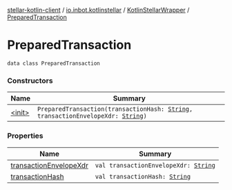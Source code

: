 [stellar-kotlin-client](../../../index.md) / [io.inbot.kotlinstellar](../../index.md) / [KotlinStellarWrapper](../index.md) / [PreparedTransaction](./index.md)

# PreparedTransaction

`data class PreparedTransaction`

### Constructors

| Name | Summary |
|---|---|
| [&lt;init&gt;](-init-.md) | `PreparedTransaction(transactionHash: `[`String`](https://kotlinlang.org/api/latest/jvm/stdlib/kotlin/-string/index.html)`, transactionEnvelopeXdr: `[`String`](https://kotlinlang.org/api/latest/jvm/stdlib/kotlin/-string/index.html)`)` |

### Properties

| Name | Summary |
|---|---|
| [transactionEnvelopeXdr](transaction-envelope-xdr.md) | `val transactionEnvelopeXdr: `[`String`](https://kotlinlang.org/api/latest/jvm/stdlib/kotlin/-string/index.html) |
| [transactionHash](transaction-hash.md) | `val transactionHash: `[`String`](https://kotlinlang.org/api/latest/jvm/stdlib/kotlin/-string/index.html) |
